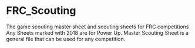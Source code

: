 # FRC_Scouting
The game scouting master sheet and scouting sheets for FRC competitions
Any Sheets marked with 2018 are for Power Up. Master Scouting Sheet is a general file that can be used for any competition.

